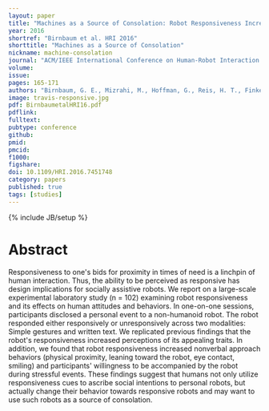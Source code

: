 ```yaml
---
layout: paper
title: "Machines as a Source of Consolation: Robot Responsiveness Increases Human Approach Behavior and Desire for Companionship"
year: 2016
shortref: "Birnbaum et al. HRI 2016"
shorttitle: "Machines as a Source of Consolation"
nickname: machine-consolation
journal: "ACM/IEEE International Conference on Human-Robot Interaction (HRI)"
volume: 
issue: 
pages: 165-171
authors: "Birnbaum, G. E., Mizrahi, M., Hoffman, G., Reis, H. T., Finkel, E. J., & Sass, O."
image: travis-responsive.jpg
pdf: BirnbaumetalHRI16.pdf
pdflink:
fulltext: 
pubtype: conference
github: 
pmid:  
pmcid: 
f1000: 
figshare: 
doi: 10.1109/HRI.2016.7451748
category: papers
published: true
tags: [studies]
---
```

{% include JB/setup %}

# Abstract 

Responsiveness to one's bids for proximity in times of need is a linchpin of human interaction. Thus, the ability to be perceived as responsive has design implications for socially assistive robots. We report on a large-scale experimental laboratory study (n = 102) examining robot responsiveness and its effects on human attitudes and behaviors. In one-on-one sessions, participants disclosed a personal event to a non-humanoid robot. The robot responded either responsively or unresponsively across two modalities: Simple gestures and written text. We replicated previous findings that the robot's responsiveness increased perceptions of its appealing traits. In addition, we found that robot responsiveness increased nonverbal approach behaviors (physical proximity, leaning toward the robot, eye contact, smiling) and participants' willingness to be accompanied by the robot during stressful events. These findings suggest that humans not only utilize responsiveness cues to ascribe social intentions to personal robots, but actually change their behavior towards responsive robots and may want to use such robots as a source of consolation.

